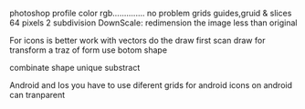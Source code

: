 photoshop
profile color
	rgb.............. no problem 
grids
	guides,gruid & slices
		64 pixels
		2 subdivision
DownScale: redimension the image less than original

For icons is better work with vectors
	do the draw first
	scan draw 
for transform a traz of form use botom shape
	
combinate shape
	unique
	substract


Android and Ios
	you have to use diferent grids for android
	icons on android can tranparent